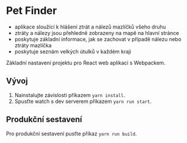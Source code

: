 # Pet Finder

- aplikace sloužící k hlášení ztrát a nálezů mazlíčků všeho druhu
- ztráty a nálezy jsou přehledně zobrazeny na mapě na hlavní stránce
- poskytuje základní informace, jak se zachovat v případě nálezu nebo ztráty mazlíčka
- poskytuje seznám velkých útulků v každém kraji

Základní nastavení projektu pro React web aplikaci s Webpackem.

## Vývoj

1. Nainstalujte závislosti příkazem `yarn install`.
1. Spusťte watch s dev serverem příkazem `yarn run start`.

## Produkční sestavení

Pro produkční sestavení pusťte příkaz `yarn run build`.
